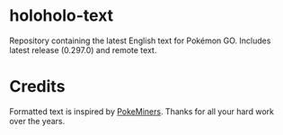# holoholo-text
Repository containing the latest English text for Pokémon GO.
Includes latest release (0.297.0) and remote text.

# Credits
Formatted text is inspired by [PokeMiners](https://github.com/PokeMiners). Thanks for all your hard work over the years.
